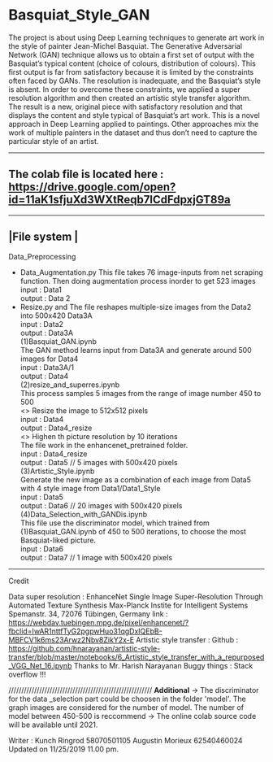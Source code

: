 # Basquiat_Style_GAN
The project is about using Deep Learning techniques to generate art work in the style of painter Jean-Michel Basquiat. The Generative Adversarial Network (GAN) technique allows us to obtain a first set of output with the Basquiat’s typical content (choice of colours, distribution of colours). This first output is far from satisfactory because it is limited by the constraints often faced by GANs. The resolution is inadequate, and the Basquiat’s style is absent. In order to overcome these constraints, we applied a super resolution algorithm and then created an artistic style transfer algorithm. The result is a new, original piece with satisfactory resolution and that displays the content and style typical of Basquiat’s art work. This is a novel approach in Deep Learning applied to paintings. Other approaches mix the work of multiple painters in the dataset and thus don’t need to capture the particular style of an artist. 

----------------------------------------------------------
The colab file is located here : https://drive.google.com/open?id=11aK1sfjuXd3WXtReqb7ICdFdpxjGT89a
----------------------------------------------------------
--------------
|File system |
--------------
Data_Preprocessing
 
- Data_Augmentation.py 
This file takes 76 image-inputs from net scraping function. Then doing augmentation process inorder to get 523 images<br />
	input : Data1<br />
	output : Data 2<br />
- Resize.py and 
The file reshapes multiple-size images from the Data2 into 500x420 Data3A<br />
	input : Data2<br />
	output : Data3A<br />
(1)Basquiat_GAN.ipynb<br />
The GAN method learns input from Data3A and generate around 500 images for Data4<br />
	input : Data3A/1<br />
	output : Data4<br />
(2)resize_and_superres.ipynb<br />
This process samples 5 images from the range of image number 450 to 500<br />
	<<resize part >> Resize the image to 512x512 pixels<br />
	input : Data4<br />
	output : Data4_resize<br />
	<<super resolution part >> Highen th picture resolution by 10 iterations<br />
	The file work in the enhancenet_pretrained folder.<br />
	input : Data4_resize<br />
	output : Data5 // 5 images with 500x420 pixels<br />
(3)Artistic_Style.ipynb<br />
	Generate the new image as a combination of each image from Data5 with 4 style image from Data1/Data1_Style<br />
	input : Data5<br />
	output : Data6 // 20 images with 500x420 pixels <br />
(4)Data_Selection_with_GANDis.ipynb<br />
	This file use the discriminator model, which trained from (1)Basquiat_GAN.ipynb of 450 to 500 iterations, to choose the most Basquiat-liked picture.<br />
	input : Data6<br />
	output : Data7 // 1 image with 500x420 pixels<br />
----------------------------------------------------------
Credit 

Data super resolution : 
	EnhanceNet
	Single Image Super-Resolution
	Through Automated Texture Synthesis
		Max-Planck Instite for Intelligent Systems
		Spemanstr. 34, 72076 Tübingen, Germany
	link : https://webdav.tuebingen.mpg.de/pixel/enhancenet/?fbclid=IwAR1nttfTyG2pgpwHuo31qgDxIQEbB-MBFCV1k6ms23Arwz2Nbv8ZikY2x-E
Artistic style transfer :
	Github : https://github.com/hnarayanan/artistic-style-transfer/blob/master/notebooks/6_Artistic_style_transfer_with_a_repurposed_VGG_Net_16.ipynb
	Thanks to Mr. Harish Narayanan
Buggy things :
	Stack overflow !!!
	
////////////////////////////////////////////////////////
****Additional****
-> The discriminator for the data _selection part could be choosen in the folder 'model'. The graph images are considered for the number of model.
   The number of model between 450-500 is reccommend
-> The online colab source code  will be available until 2021. 

Writer : Kunch Ringrod 58070501105
         Augustin Morieux 62540460024
Updated on 11/25/2019 11.00 pm.
